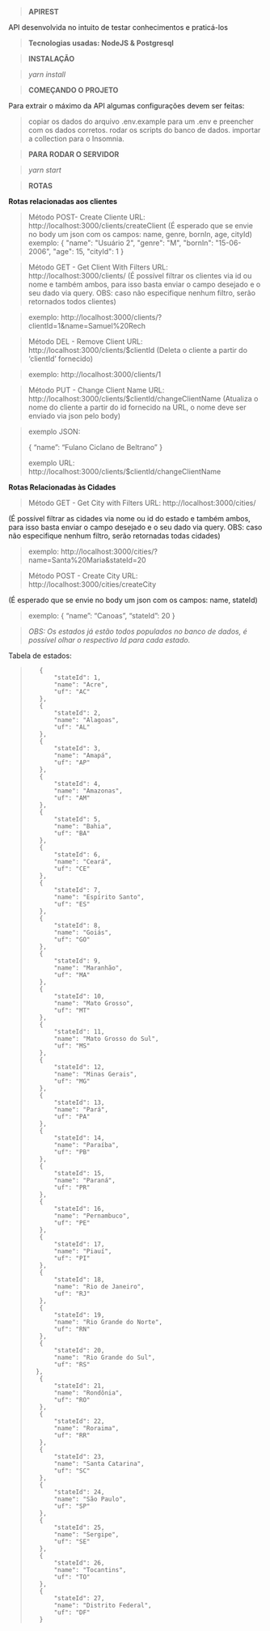 >**APIREST**

API desenvolvida no intuito de testar conhecimentos e praticá-los

>**Tecnologias usadas: NodeJS & Postgresql**

>**INSTALAÇÃO**

>*yarn install*

>**COMEÇANDO O PROJETO**

Para extrair o máximo da API algumas configurações devem ser feitas:

>copiar os dados do arquivo .env.example para um .env e preencher com os dados corretos.
>rodar os scripts do banco de dados.
>importar a collection para o Insomnia.

>**PARA RODAR O SERVIDOR**

>*yarn start*

>**ROTAS**

**Rotas relacionadas aos clientes**

>Método POST- Create Cliente
    URL: http://localhost:3000/clients/createClient
(É esperado que se envie no body um json com os campos: name, genre, bornIn, age, cityId)
>exemplo: 
>    {
>    "name": "Usuário 2",
>    "genre": "M",
>    "bornIn": "15-06-2006",
>    "age": 15,
>    "cityId": 1
>    }

>Método GET - Get Client With Filters
    URL: http://localhost:3000/clients/
(É possível filtrar os clientes via id ou nome e também ambos, para isso basta enviar o campo desejado e o seu dado via query. OBS: caso não especifique nenhum filtro, serão retornados todos clientes)

>exemplo: http://localhost:3000/clients/?clientId=1&name=Samuel%20Rech

>Método DEL - Remove Client
URL: http://localhost:3000/clients/$clientId
(Deleta o cliente a partir do ‘clientId’ fornecido)

>exemplo: http://localhost:3000/clients/1


>Método PUT - Change Client Name
    URL: http://localhost:3000/clients/$clientId/changeClientName
(Atualiza o nome do cliente a partir do id fornecido na URL, o nome deve ser enviado via json pelo body)

>exemplo JSON: 
>
>{
> “name”: “Fulano Ciclano de Beltrano”
>}
>
>exemplo URL: http://localhost:3000/clients/$clientId/changeClientName


**Rotas Relacionadas às Cidades**

>Método GET - Get City with Filters
    URL: http://localhost:3000/cities/

(É possível filtrar as cidades via nome ou id do estado e também ambos, para isso basta enviar o campo desejado e o seu dado via query. OBS: caso não especifique nenhum filtro, serão retornadas todas cidades)

>exemplo: http://localhost:3000/cities/?name=Santa%20Maria&stateId=20

>Método POST - Create City
    URL: http://localhost:3000/cities/createCity

(É esperado que se envie no body um json com os campos: name, stateId)

>exemplo:
>    {
>     “name”: “Canoas”,
>     “stateId”: 20
>    }

>*OBS: Os estados já estão todos populados no banco de dados, é possível olhar o respectivo Id para cada estado.*

Tabela de estados:
>        {
>            "stateId": 1,
>            "name": "Acre",
>            "uf": "AC"
>        },
>        {
>            "stateId": 2,
>            "name": "Alagoas",
>            "uf": "AL"
>        },
>        {
>            "stateId": 3,
>            "name": "Amapá",
>            "uf": "AP"
>        },
>        {
>            "stateId": 4,
>            "name": "Amazonas",
>            "uf": "AM"
>        },
>        {
>            "stateId": 5,
>            "name": "Bahia",
>            "uf": "BA"
>        },
>        {
>            "stateId": 6,
>            "name": "Ceará",
>            "uf": "CE"
>        },
>        {
>            "stateId": 7,
>            "name": "Espírito Santo",
>            "uf": "ES"
>        },
>        {
>            "stateId": 8,
>            "name": "Goiás",
>            "uf": "GO"
>        },
>        {
>            "stateId": 9,
>            "name": "Maranhão",
>            "uf": "MA"
>        },
>        {
>            "stateId": 10,
>            "name": "Mato Grosso",
>            "uf": "MT"
>        },
>        {
>            "stateId": 11,
>            "name": "Mato Grosso do Sul",
>            "uf": "MS"
>        },
>        {
>            "stateId": 12,
>            "name": "Minas Gerais",
>            "uf": "MG"
>        },
>        {
>            "stateId": 13,
>            "name": "Pará",
>            "uf": "PA"
>        },
>        {
>            "stateId": 14,
>            "name": "Paraíba",
>            "uf": "PB"
>        },
>        {
>            "stateId": 15,
>            "name": "Paraná",
>            "uf": "PR"
>        },
>        {
>            "stateId": 16,
>            "name": "Pernambuco",
>            "uf": "PE"
>        },
>        {
>            "stateId": 17,
>            "name": "Piauí",
>            "uf": "PI"
>        },
>        {
>            "stateId": 18,
>            "name": "Rio de Janeiro",
>            "uf": "RJ"
>        },
>        {
>            "stateId": 19,
>            "name": "Rio Grande do Norte",
>            "uf": "RN"
>        },
>        {
>            "stateId": 20,
>            "name": "Rio Grande do Sul",
>            "uf": "RS"
>       },
>        {
>            "stateId": 21,
>            "name": "Rondônia",
>            "uf": "RO"
>        },
>        {
>            "stateId": 22,
>            "name": "Roraima",
>            "uf": "RR"
>        },
>        {
>            "stateId": 23,
>            "name": "Santa Catarina",
>            "uf": "SC"
>        },
>        {
>            "stateId": 24,
>            "name": "São Paulo",
>            "uf": "SP"
>        },
>        {
>            "stateId": 25,
>            "name": "Sergipe",
>            "uf": "SE"
>        },
>        {
>            "stateId": 26,
>            "name": "Tocantins",
>            "uf": "TO"
>        },
>        {
>            "stateId": 27,
>            "name": "Distrito Federal",
>            "uf": "DF"
>        }
